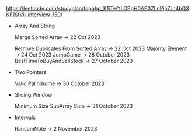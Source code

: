 https://leetcode.com/studyplan/top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-interview-150/

- Array And String <p>
  Merge Sorted Array -> 22 Oct 2023 <p>
  Remove Duplicates From Sorted Array -> 22 Oct 2023
  Majority Element -> 24 Oct 2023
  JumpGame -> 28 October 2023
  BestTimeToBuyAndSellStock -> 27 October 2023


- Two Pointers <p>
  Valid Palindrome -> 30 October 2023

- Sliding Window <p>
  Minimum Size SubArray Sum -> 31 October 2023

- Intervals <p>
  RansomNote -> 2 November 2023

  


